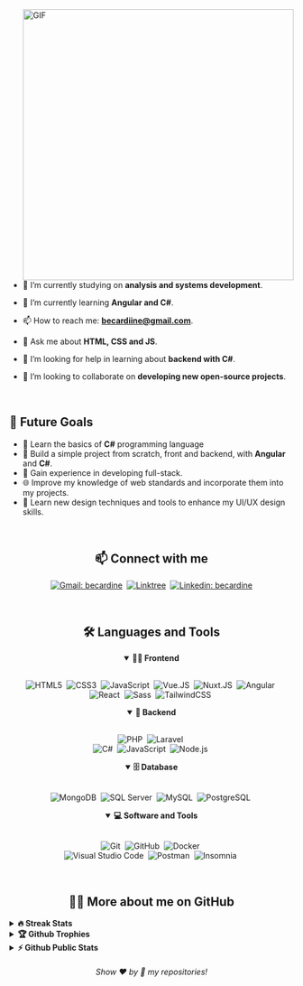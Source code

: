
<!---<p align="center">
I'm analysis and systems development student with a passion for web programming. I am constantly learning and experimenting new technologies and frameworks to find the best solutions to the problems. 
</p>

##

<br>-->

<!--- Web illustrations by Storyset ( https://storyset.com/web ) --->
<img align="right" alt="GIF" src="https://user-images.githubusercontent.com/74476645/231586894-b7d7122c-e863-414c-9173-029b069a9976.svg" width="480px"/>


<br>


- 🔭 I’m currently studying on **analysis and systems development**.

- 🌱 I’m currently learning **Angular and C#**.

- 📫 How to reach me: **becardiine@gmail.com**.

- 💬 Ask me about **HTML, CSS and JS**.

- 🤝 I’m looking for help in learning about **backend with C#**.

- 👯 I’m looking to collaborate on **developing new open-source projects**.

<br>

## 🎯 Future Goals

- 📖 Learn the basics of **C#** programming language
- 📱 Build a simple project from scratch, front and backend, with **Angular** and **C#**.
- 🚀 Gain experience in developing full-stack.
- 🌐 Improve my knowledge of web standards and incorporate them into my projects.
- 🎨 Learn new design techniques and tools to enhance my UI/UX design skills.

<br>

<h2 align="center">📫 Connect with me</h2>

<div align = "center">
    
[![Gmail: becardine](https://img.shields.io/badge/-gmail-red?style=for-the-badge&logo=Gmail&logoColor=white&link=mailto:becardiine@gmail.com)](mailto:becardiine@gmail.com)&nbsp;
[![Linktree](https://img.shields.io/badge/-Linktree-39e09b?&style=for-the-badge&logo=linktree&logoColor=white&link=https://linktr.ee/becardine)](https://linktr.ee/becardine)&nbsp;
[![Linkedin: becardine](https://img.shields.io/badge/-linkedin-blue?style=for-the-badge&logo=Linkedin&logoColor=white&link=https://www.linkedin.com/in/becardine)](https://www.linkedin.com/in/becardine)
  
</div>

<!--<br>
<h2 align="center">📊 Github Stats</h2>

<div align = "center">

![Stats Overview](https://raw.githubusercontent.com/becardine/github-stats/main/generated/overview.svg#gh-dark-mode-only)
![Most Used Languages](https://raw.githubusercontent.com/becardine/github-stats/main/generated/languages.svg#gh-dark-mode-only)

</div>-->
<br>



<div align = "center">

<h2 align="center">🛠️ Languages and Tools</h2>

<details open>
<summary><b>🏄‍♂️ Frontend</b></summary>
<br>
  
![HTML5](https://img.shields.io/badge/-HTML5-E34F26?style=for-the-badge&logo=html5&logoColor=white)&nbsp;
![CSS3](https://img.shields.io/badge/-CSS3-1572B6?style=for-the-badge&logo=css3&logoColor=white)&nbsp;
    ![JavaScript](https://img.shields.io/badge/Javascript-F7DF1E.svg?style=for-the-badge&logo=javascript&logoColor=black)&nbsp;
![Vue.JS](https://img.shields.io/badge/-vue.js-41B883?style=for-the-badge&logo=vue.js&logoColor=white)&nbsp;
    ![Nuxt.JS](https://img.shields.io/badge/-nuxt.js-41b883?style=for-the-badge&logo=nuxt.js&logoColor=white)&nbsp;
     ![Angular](https://img.shields.io/badge/-angular-dd1b16?style=for-the-badge&logo=angular&logoColor=white)&nbsp;
    <br>
![React](https://img.shields.io/badge/-React-%23404d59?style=for-the-badge&logo=react&logoColor=white)&nbsp;
![Sass](https://img.shields.io/badge/-Sass-CC6699?style=for-the-badge&logo=sass&logoColor=white)&nbsp;
![TailwindCSS](https://img.shields.io/badge/-Tailwind_CSS-38B2AC?style=for-the-badge&logo=tailwind-css&logoColor=white)&nbsp;
</details>

<details open>
<summary><b>🧰 Backend</b></summary>
<br>

![PHP](https://img.shields.io/badge/-php-8993be?style=for-the-badge&logo=php&logoColor=white)&nbsp;
![Laravel](https://img.shields.io/badge/-LARAVEL-fb503b?style=for-the-badge&logo=LARAVEL&logoColor=white)&nbsp;   
![C#](https://img.shields.io/badge/-C%23-239120?style=for-the-badge&logo=c-sharp&logoColor=white)&nbsp;
![JavaScript](https://img.shields.io/badge/Javascript-F7DF1E.svg?style=for-the-badge&logo=javascript&logoColor=black)&nbsp;
![Node.js](https://img.shields.io/badge/node.js-339933.svg?style=for-the-badge&logo=nodedotjs&logoColor=white)&nbsp;
</details>

<details open>
<summary><b>🗄️ Database</b></summary>
<br>

![MongoDB](https://img.shields.io/badge/-MongoDB-47A248?style=for-the-badge&logo=mongodb&logoColor=white)&nbsp;
![SQL Server](https://img.shields.io/badge/-SQL%20Server-CC2927?style=for-the-badge&logo=microsoft-sql-server&logoColor=white)&nbsp;
![MySQL](https://img.shields.io/badge/-MySQL-00000F?style=for-the-badge&logo=mysql)&nbsp;
![PostgreSQL](https://img.shields.io/badge/-postgresql-336791?style=for-the-badge&logo=postgresql&logoColor=white)&nbsp;
</details>

<details open>
<summary><b>💻 Software and Tools</b></summary>
<br>

![Git](https://img.shields.io/badge/-Git-F05032?style=for-the-badge&logo=git&logoColor=white)&nbsp;
![GitHub](https://img.shields.io/badge/-GitHub-181717?style=for-the-badge&logo=github)&nbsp;
![Docker](https://img.shields.io/badge/-Docker-2496ED?style=for-the-badge&logo=docker&logoColor=white)&nbsp;
<br>
![Visual Studio Code](https://img.shields.io/badge/-VSCODE-007ACC?style=for-the-badge&&logo=visual-studio-code&logoColor=white)&nbsp;
![Postman](https://img.shields.io/badge/-Postman-FF6C37?style=for-the-badge&logo=postman&logoColor=white)&nbsp;
![Insomnia](https://img.shields.io/badge/-insomnia-5000C8?style=for-the-badge&logo=Insomnia&logoColor=white)&nbsp;
</details>

</div>


<br>

<h2 align="center">👨‍💻 More about me on GitHub</h2>


<details>
<summary><b>🔥 Streak Stats</b></summary>
<br>
<p align="center">
<img src="http://github-readme-streak-stats.herokuapp.com?user=becardine&theme=radical&hide_border=true" alt="becardine" width="390"/>
</p>
</details>

<details>
<summary><b>🏆 Github Trophies</b></summary>
<br>
<p align="center">
<img src="https://github-profile-trophy.vercel.app/?username=becardine&theme=discord" alt="becardine" />
</p>
</details>

<details>
<summary><b>⚡ Github Public Stats</b></summary>
<br>
<p align="center">
<img src="https://github-readme-stats.vercel.app/api?username=becardine&show_icons=true&theme=radical&count_private=true" alt="becardine" width="420"/>&nbsp;<img src="https://github-readme-stats.vercel.app/api/top-langs/?username=becardine&layout=compact&theme=radical&langs_count=6&hide=html,css,blade" alt="becardine" height="165">
</p>
<!--<img src="https://visitor-badge.glitch.me/badge?page_id=becardine.becardine">-->
</details>
  
  
<h6 align="center">Show ❤️ by 🌟 my repositories!</h6>
